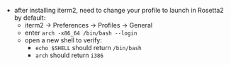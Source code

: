 * after installing iterm2, need to change your profile to launch in Rosetta2 by default:
  * iterm2 -> Preferences -> Profiles -> General
  * enter `arch -x86_64 /bin/bash --login`
  * open a new shell to verify:
    * `echo $SHELL` should return `/bin/bash`
    * `arch` should return `i386`